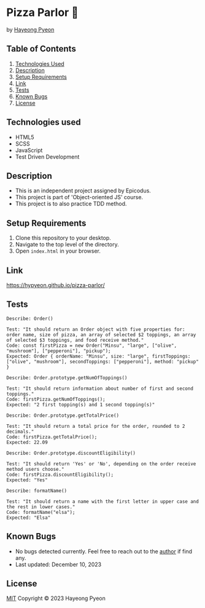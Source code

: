 # Pizza Parlor 🍕
by [Hayeong Pyeon](https://www.hayeong.website)

## Table of Contents

1. [Technologies Used](#technologies-used)
2. [Description](#description)
3. [Setup Requirements](#setup-requirements)
4. [Link](#link)
5. [Tests](#tests)
6. [Known Bugs](#known-bugs)
7. [License](#license)

## Technologies used
- HTML5
- SCSS
- JavaScript
- Test Driven Development

## Description
- This is an independent project assigned by Epicodus. 
- This project is part of 'Object-oriented JS' course. 
- This project is to also practice TDD method. 

## Setup Requirements
1. Clone this repository to your desktop.
2. Navigate to the top level of the directory. 
3. Open `index.html` in your browser. 

## Link
https://hypyeon.github.io/pizza-parlor/

## Tests
```
Describe: Order()
 
Test: "It should return an Order object with five properties for: order name, size of pizza, an array of selected $2 toppings, an array of selected $3 toppings, and food receive method."
Code: const firstPizza = new Order("Minsu", "large", ["olive", "mushroom"], ["pepperoni"], "pickup");
Expected: Order { orderName: "Minsu", size: "large", firstToppings: ["olive", "mushroom"], secondToppings: ["pepperoni"], method: "pickup" }

Describe: Order.prototype.getNumOfToppings()
 
Test: "It should return information about number of first and second toppings."
Code: firstPizza.getNumOfToppings();
Expected: "2 first topping(s) and 1 second topping(s)"

Describe: Order.prototype.getTotalPrice()
 
Test: "It should return a total price for the order, rounded to 2 decimals."
Code: firstPizza.getTotalPrice();
Expected: 22.09

Describe: Order.prototype.discountEligibility()
 
Test: "It should return 'Yes' or 'No', depending on the order receive method users choose."
Code: firstPizza.discountEligibility();
Expected: "Yes"

Describe: formatName()
 
Test: "It should return a name with the first letter in upper case and the rest in lower cases."
Code: formatName("elsa");
Expected: "Elsa"
```
## Known Bugs
- No bugs detected currently. Feel free to reach out to the [author](mailto:hayeong.pyeon@gmail.com) if find any. 
- Last updated: December 10, 2023

## License
[MIT](/LICENSE.txt) Copyright © 2023 Hayeong Pyeon